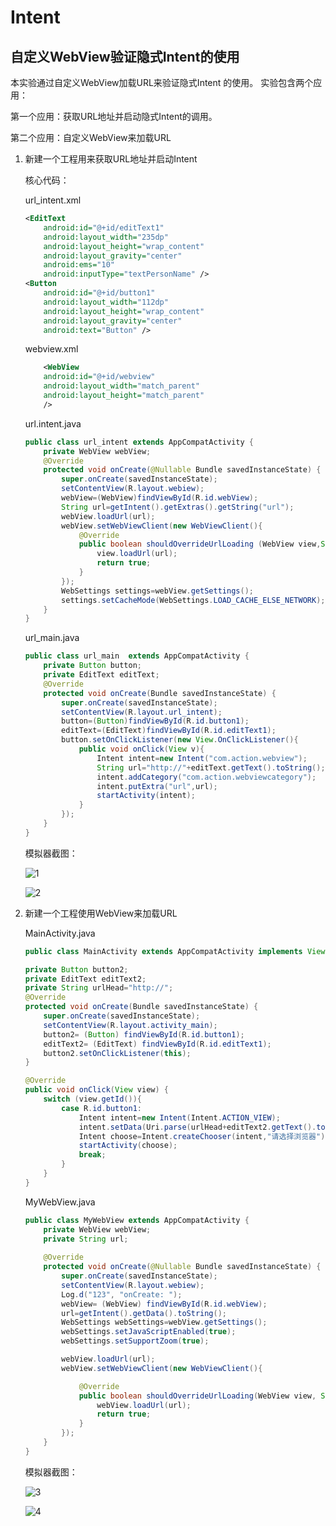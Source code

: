 # Intent
## 自定义WebView验证隐式Intent的使用

本实验通过自定义WebView加载URL来验证隐式Intent
的使用。
实验包含两个应用：

第一个应用：获取URL地址并启动隐式Intent的调用。

第二个应用：自定义WebView来加载URL

1. 新建一个工程用来获取URL地址并启动Intent

    核心代码：
    
    url_intent.xml
    ```xml
    <EditText
        android:id="@+id/editText1"
        android:layout_width="235dp"
        android:layout_height="wrap_content"
        android:layout_gravity="center"
        android:ems="10"
        android:inputType="textPersonName" />
    <Button
        android:id="@+id/button1"
        android:layout_width="112dp"
        android:layout_height="wrap_content"
        android:layout_gravity="center"
        android:text="Button" />
    ```
    webview.xml
    ```xml
        <WebView
        android:id="@+id/webview"
        android:layout_width="match_parent"
        android:layout_height="match_parent"
        />
    ```
    url.intent.java
    ```java
    public class url_intent extends AppCompatActivity {
        private WebView webView;
        @Override
        protected void onCreate(@Nullable Bundle savedInstanceState) {
            super.onCreate(savedInstanceState);
            setContentView(R.layout.webiew);
            webView=(WebView)findViewById(R.id.webView);
            String url=getIntent().getExtras().getString("url");
            webView.loadUrl(url);
            webView.setWebViewClient(new WebViewClient(){
                @Override
                public boolean shouldOverrideUrlLoading (WebView view,String url){
                    view.loadUrl(url);
                    return true;
                }
            });
            WebSettings settings=webView.getSettings();
            settings.setCacheMode(WebSettings.LOAD_CACHE_ELSE_NETWORK);
        }
    }
    ```
    url_main.java
    ```java
    public class url_main  extends AppCompatActivity {
        private Button button;
        private EditText editText;
        @Override
        protected void onCreate(Bundle savedInstanceState) {
            super.onCreate(savedInstanceState);
            setContentView(R.layout.url_intent);
            button=(Button)findViewById(R.id.button1);
            editText=(EditText)findViewById(R.id.editText1);
            button.setOnClickListener(new View.OnClickListener(){
                public void onClick(View v){
                    Intent intent=new Intent("com.action.webview");
                    String url="http://"+editText.getText().toString();
                    intent.addCategory("com.action.webviewcategory");
                    intent.putExtra("url",url);
                    startActivity(intent);
                }
            });
        }
    }
    ```
    模拟器截图：

    ![1](https://img-blog.csdnimg.cn/20190420221949232.png?x-oss-process=image/watermark,type_ZmFuZ3poZW5naGVpdGk,shadow_10,text_aHR0cHM6Ly9ibG9nLmNzZG4ubmV0L3dlaXhpbl80MjQ3OTEzNA==,size_16,color_FFFFFF,t_70)

    ![2](https://img-blog.csdnimg.cn/20190420222008826.png?x-oss-process=image/watermark,type_ZmFuZ3poZW5naGVpdGk,shadow_10,text_aHR0cHM6Ly9ibG9nLmNzZG4ubmV0L3dlaXhpbl80MjQ3OTEzNA==,size_16,color_FFFFFF,t_70)

1. 新建一个工程使用WebView来加载URL

    MainActivity.java
    ```java
   public class MainActivity extends AppCompatActivity implements View.OnClickListener{

    private Button button2;
    private EditText editText2;
    private String urlHead="http://";
    @Override
    protected void onCreate(Bundle savedInstanceState) {
        super.onCreate(savedInstanceState);
        setContentView(R.layout.activity_main);
        button2= (Button) findViewById(R.id.button1);
        editText2= (EditText) findViewById(R.id.editText1);
        button2.setOnClickListener(this);
    }

    @Override
    public void onClick(View view) {
        switch (view.getId()){
            case R.id.button1:
                Intent intent=new Intent(Intent.ACTION_VIEW);
                intent.setData(Uri.parse(urlHead+editText2.getText().toString()));
                Intent choose=Intent.createChooser(intent,"请选择浏览器");
                startActivity(choose);
                break;
            }
        }
    }
    ```
    MyWebView.java
    ```java
    public class MyWebView extends AppCompatActivity {
        private WebView webView;
        private String url;
        
        @Override
        protected void onCreate(@Nullable Bundle savedInstanceState) {
            super.onCreate(savedInstanceState);
            setContentView(R.layout.webiew);
            Log.d("123", "onCreate: ");
            webView= (WebView) findViewById(R.id.webView);
            url=getIntent().getData().toString();
            WebSettings webSettings=webView.getSettings();
            webSettings.setJavaScriptEnabled(true);
            webSettings.setSupportZoom(true);

            webView.loadUrl(url);
            webView.setWebViewClient(new WebViewClient(){

                @Override
                public boolean shouldOverrideUrlLoading(WebView view, String url) {
                    webView.loadUrl(url);
                    return true;
                }
            });
        }
    }
    ````
    模拟器截图：

    ![3](https://img-blog.csdnimg.cn/20190424213434326.png?x-oss-process=image/watermark,type_ZmFuZ3poZW5naGVpdGk,shadow_10,text_aHR0cHM6Ly9ibG9nLmNzZG4ubmV0L3dlaXhpbl80MjQ3OTEzNA==,size_16,color_FFFFFF,t_70)

    ![4](https://img-blog.csdnimg.cn/20190420222343432.png?x-oss-process=image/watermark,type_ZmFuZ3poZW5naGVpdGk,shadow_10,text_aHR0cHM6Ly9ibG9nLmNzZG4ubmV0L3dlaXhpbl80MjQ3OTEzNA==,size_16,color_FFFFFF,t_70)